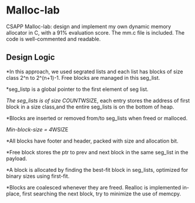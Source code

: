 # Malloc-lab
CSAPP Malloc-lab: design and implement my own dynamic memory allocator in C, with a 91% evaluation score.
The mm.c file is included. The code is well-commented and readable.

## Design Logic

*In this approach, we used segrated lists and each list has blocks of size class 2^n to 2^(n+1)-1. Free blocks are managed in this seg_list. 

*seg_listp is a global pointer to the first element of seg list.

*The seg_lists is of size COUNT*WSIZE, each entry stores the address of first block in a size class,and the entire seg_lists is on the bottom of heap. 

*Blocks are inserted or removed from/to seg_lists when freed or malloced. 

*Min-block-size = 4*WSIZE

*All blocks have footer and header, packed with size and allocation bit.

*Free block stores the ptr to prev and next block in the same seg_list in the payload. 

*A block is allocated by finding the best-fit block in seg_lists, optimized for binary sizes using first-fit. 

*Blocks are coalesced whenever they are freed. Realloc is implemented in-place, first searching the next block, try to minimize the use of memcpy. 

